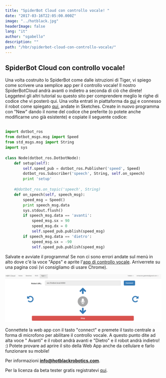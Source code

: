 ```yaml
---
title: "SpiderBot Cloud con controllo vocale! "
date: "2017-03-16T22:05:00.000Z"
image: "../hotblack.jpg"
headerImage: false
lang: "it"
author: "sgabello"
description: ""
path: "/hbr/spiderbot-cloud-con-controllo-vocale/"
---
```


## SpiderBot Cloud con controllo vocale!

Una volta costruito lo SpiderBot come dalle istruzioni di Tiger, vi spiego come scrivere una semplice app per il controllo vocale! Il nostro SpiderBotCloud andrà avanti o indietro a seconda di ciò che direte!
Leggetevi gli altri tutorial su questo sito per comprendere meglio le righe di codice che vi posterò qui.
Una volta entrati in piattaforma da [qui](http://cloud.hotblackrobotics.com/cloud) e connesso il robot come spiegato
[qui](/it/blog/2017-03-16-come-collegare-un-robot-comprato-da-tiger-spider-robot-in-piattaforma-cloud), andate in Sketches. Create in nuovo programma con "New" dando il nome del codice che preferite (o potete anche modificarne uno già esistente) e copiate il seguente codice:

```python

import dotbot_ros
from dotbot_msgs.msg import Speed
from std_msgs.msg import String
import sys

class Node(dotbot_ros.DotbotNode):
    def setup(self):
        self.speed_pub = dotbot_ros.Publisher('speed', Speed)
        dotbot_ros.Subscriber('speech', String, self.on_speech)
        print 'setup'

    #@dotbot_ros.on_topic('speech', String)
    def on_speech(self, speech_msg):
        speed_msg = Speed()
        print speech_msg.data
        sys.stdout.flush()
        if speech_msg.data == 'avanti':
            speed_msg.sx = 90
            speed_msg.dx = 0
            self.speed_pub.publish(speed_msg)
        if speech_msg.data == 'dietro':
            speed_msg.sx = -90
            self.speed_pub.publish(speed_msg)
```

Salvate e avviate il programma! Se non ci sono errori andate sul menù in alto dove c'è la voce "Apps" e aprite l'[app di controllo vocale](http://cloud.hotblackrobotics.com/cloud/webgui/speech). Arriverrete su una pagina così (vi consigliamo di usare Chrome).

![](./voiceRecognition.png)

Connettete la web app con il tasto "connect" e premete il tasto centrale a forma di microfono per abilitare il controllo vocale. A questo punto dite ad alta voce " Avanti" e il robot andrà avanti e "Dietro" e il robot andrà indietro! :)
Potete provare ad aprire il sito della Web App anche da cellulare e farlo funzionare su mobile!

Per informazioni **info@hotblackrobotics.com**.

Per la licenza da beta tester gratis registratevi [qui](http://cloud.hotblackrobotics.com/register).
